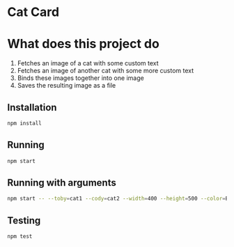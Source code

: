 # Cat Card

# What does this project do

1. Fetches an image of a cat with some custom text
2. Fetches an image of another cat with some more custom text
3. Binds these images together into one image
4. Saves the resulting image as a file


## Installation

```bash
npm install
```

## Running

```bash
npm start
```
## Running with arguments
```bash
npm start -- --toby=cat1 --cody=cat2 --width=400 --height=500 --color=Black --size=200
```

## Testing

```bash
npm test
```
